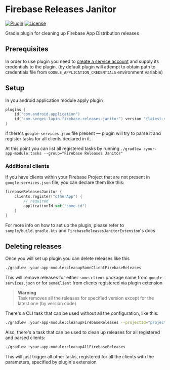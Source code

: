 # Firebase Releases Janitor

[![Plugin](https://img.shields.io/maven-metadata/v?label=Gradle%20Plugin&logo=Gradle&metadataUrl=https%3A%2F%2Fplugins.gradle.org%2Fm2%2Fcom%2Fsergei-lapin%2Ffirebase-releases-janitor%2Fcom.sergei-lapin.firebase-releases-janitor.gradle.plugin%2Fmaven-metadata.xml)](https://plugins.gradle.org/plugin/com.sergei-lapin.firebase-releases-janitor)
[![License](https://img.shields.io/badge/License-MIT-yellow.svg)](https://opensource.org/licenses/MIT)

Gradle plugin for cleaning up Firebase App Distribution releases

## Prerequisites

In order to use plugin you need
to [create a service account](https://firebase.google.com/docs/app-distribution/authenticate-service-account?platform=android)
and supply its credentials to the plugin.
(by default plugin will attempt to obtain path to credentials file from `GOOGLE_APPLICATION_CREDENTIALS` environment
variable)

## Setup

In you android application module apply plugin

```kotlin
plugins {
    id("com.android.application")
    id("com.sergei-lapin.firebase-releases-janitor") version "{latest-version}"
}
```

if there's `google-services.json` file present — plugin will try to parse it and register tasks for all clients declared
in it.

At this point you can list all registered tasks by
running `./gradlew :your-app-module:tasks --group="Firebase Releases Janitor"`

### Additional clients

If you have clients within your Firebase Project that are not present in `google-services.json` file, you can declare
them like this:

```kotlin
firebaseReleasesJanitor {
    clients.register("otherApp") {
        // required
        applicationId.set("some-id")
    }
}
```

For more info on how to set up the plugin, please refer to `sample/build.gradle.kts`
and `FirebaseReleasesJanitorExtension`'s docs

## Deleting releases

Once you will set up plugin you can delete releases like this

```bash
./gradlew :your-app-module:cleanupSomeClientFirebaseReleases
```

This will remove releases for either `some.client` package name from `google-services.json` or for `someClient` from
clients registered via plugin extension

> **Warning**  
> Task removes all the releases for specified version except for the latest one (by version code)

There's a CLI task that can be used without all the configuration, like this:

```bash
./gradlew :your-app-module:cleanupFirebaseReleases --projectId="project-id" --applicationId="application-id" --releaseVersion="target-version"
```

Also, there's a task that can be used to clean up releases for all registered and parsed clients:

```bash
./gradlew :your-app-module:cleanupAllFirebaseReleases
```

This will just trigger all other tasks, registered for all the clients with the parameters, specified by plugin's
extension